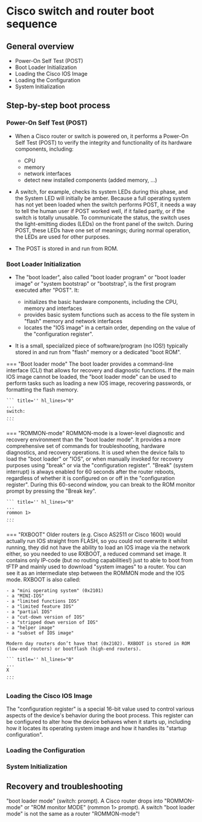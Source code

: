 # Cisco switch and router boot sequence

## General overview
- Power-On Self Test (POST)
- Boot Loader Initialization
- Loading the Cisco IOS Image
- Loading the Configuration
- System Initialization

## Step-by-step boot process

### Power-On Self Test (POST)
- When a Cisco router or switch is powered on, it performs a Power-On Self Test (POST) to verify the integrity and functionality of its hardware components, including:
    - CPU
    - memory
    - network interfaces
    - detect new installed components (added memory, ...)

- A switch, for example, checks its system LEDs during this phase, and the System LED will initially be amber. Because a full operating system has not yet been loaded when the switch performs POST, it needs a way to tell the human user if POST worked well, if it failed partly, or if the switch is totally unusable. To communicate the status, the switch uses the light-emitting diodes (LEDs) on the front panel of the switch. During POST, these LEDs have one set of meanings; during normal operation, the LEDs are used for other purposes.

- The POST is stored in and run from ROM.

### Boot Loader Initialization
- The "boot loader", also called "boot loader program" or "boot loader image" or "system bootstrap" or "bootstrap", is the first program executed after "POST". 
 It:
    - initializes the basic hardware components, including the CPU, memory and interfaces
    - provides basic system functions such as access to the file system in "flash" memory and network interfaces
    - locates the "IOS image" in a certain order, depending on the value of the "configuration register".

- It is a small, specialized piece of software/program (no IOS!) typically stored in and run from "flash" memory or a dedicated "boot ROM".

=== "Boot loader mode"
    The boot loader provides a command-line interface (CLI) that allows for recovery and diagnostic functions. If the main IOS image cannot be loaded, the "boot loader mode" can be used to perform tasks such as loading a new IOS image, recovering passwords, or formatting the flash memory.

    ``` title='' hl_lines="0"
    ...
    switch:
    ...
    ```

=== "ROMMON-mode"
    ROMMON-mode is a lower-level diagnostic and recovery environment than the "boot loader mode". It provides a more comprehensive set of commands for troubleshooting, hardware diagnostics, and recovery operations. It is used when the device fails to load the "boot loader" or "IOS", or when manually invoked for recovery purposes using "break" or via the "configuration register". "Break" (system interrupt) is always enabled for 60 seconds after the router reboots, regardless of whether it is configured on or off in the "configuration register". During this 60-second window, you can break to the ROM monitor prompt by pressing the "Break key".

    ``` title='' hl_lines="0"
    ...
    rommon 1>
    ...
    ```

=== "RXBOOT"
    Older routers (e.g. Cisco AS2511 or Cisco 1600) would actually run IOS straight from FLASH, so you could not overwrite it whilst running, they did not have the ability to load an IOS image via the network either, so you needed to use RXBOOT, a reduced command set image. It contains only IP-code (but no routing capabilities!) just to able to boot from tFTP and mainly used to download "system images" to a router. You can see it as an intermediate step between the ROMMON mode and the IOS mode.
    RXBOOT is also called:

    - a "mini operating system" (0x2101)
    - a "MINI-IOS"
    - a "limited functions IOS"
    - a "limited feature IOS"
    - a "partial IOS"
    - a "cut-down version of IOS"
    - a "stripped down version of IOS"
    - a "helper image"
    - a "subset of IOS image"

    Modern day routers don’t have that (0x2102). RXBOOT is stored in ROM (low-end routers) or bootflash (high-end routers).

    ``` title='' hl_lines="0"
    ...
    X
    ...
    ```

### Loading the Cisco IOS Image
The "configuration register" is a special 16-bit value used to control various aspects of the device's behavior during the boot process. This register can be configured to alter how the device behaves when it starts up, including how it locates its operating system image and how it handles its "startup configuration".





### Loading the Configuration

### System Initialization

## Recovery and troubleshooting
"boot loader mode" (switch: prompt). A Cisco router drops into "ROMMON-mode" or "ROM monitor MODE" (rommon 1> prompt). A switch "boot loader mode" is not the same as a router "ROMMON-mode"!